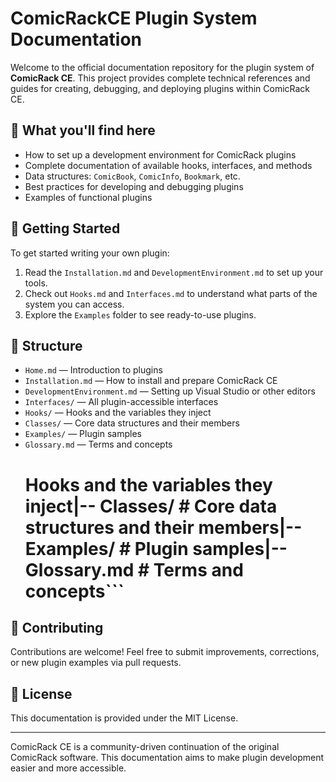 # ComicRackCE Plugin System Documentation

Welcome to the official documentation repository for the plugin system of **ComicRack CE**.
This project provides complete technical references and guides for creating, debugging, and deploying plugins within ComicRack CE.

## 📌 What you'll find here

- How to set up a development environment for ComicRack plugins
- Complete documentation of available hooks, interfaces, and methods
- Data structures: `ComicBook`, `ComicInfo`, `Bookmark`, etc.
- Best practices for developing and debugging plugins
- Examples of functional plugins

## 🚀 Getting Started

To get started writing your own plugin:

1. Read the `Installation.md` and `DevelopmentEnvironment.md` to set up your tools.
2. Check out `Hooks.md` and `Interfaces.md` to understand what parts of the system you can access.
3. Explore the `Examples` folder to see ready-to-use plugins.

## 📂 Structure

- `Home.md` — Introduction to plugins
- `Installation.md` — How to install and prepare ComicRack CE
- `DevelopmentEnvironment.md` — Setting up Visual Studio or other editors
- `Interfaces/` — All plugin-accessible interfaces
- `Hooks/` — Hooks and the variables they inject
- `Classes/` — Core data structures and their members
- `Examples/` — Plugin samples
- `Glossary.md` — Terms and concepts
  # Hooks and the variables they inject|-- Classes/                  # Core data structures and their members|-- Examples/                 # Plugin samples|-- Glossary.md               # Terms and concepts\`\`\`

## 🤝 Contributing

Contributions are welcome! Feel free to submit improvements, corrections, or new plugin examples via pull requests.

## 📄 License

This documentation is provided under the MIT License.

---

ComicRack CE is a community-driven continuation of the original ComicRack software.
This documentation aims to make plugin development easier and more accessible.